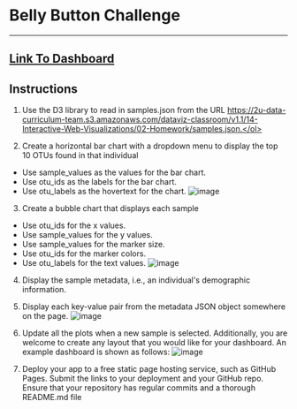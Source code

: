 # Belly Button Challenge
---------------------------------------------------------------------
[Link To Dashboard](https://liceloo.github.io/belly-button-challenge/)
---------------------------------------------------------------------
## Instructions
1. Use the D3 library to read in samples.json from the URL https://2u-data-curriculum-team.s3.amazonaws.com/dataviz-classroom/v1.1/14-Interactive-Web-Visualizations/02-Homework/samples.json.</ol>

2. Create a horizontal bar chart with a dropdown menu to display the top 10 OTUs found in that individual
* Use sample_values as the values for the bar chart.
* Use otu_ids as the labels for the bar chart.
* Use otu_labels as the hovertext for the chart.
![image](https://github.com/liceloo/belly-button-challenge/assets/90805881/c9a81023-6e16-490b-820b-9b0ff79a3aa8)

3. Create a bubble chart that displays each sample
* Use otu_ids for the x values.
* Use sample_values for the y values.
* Use sample_values for the marker size.
* Use otu_ids for the marker colors.
* Use otu_labels for the text values.
![image](https://github.com/liceloo/belly-button-challenge/assets/90805881/71ab5567-baa5-4360-9ece-5ac60974efe6)

4. Display the sample metadata, i.e., an individual's demographic information.
5. Display each key-value pair from the metadata JSON object somewhere on the page.
  ![image](https://github.com/liceloo/belly-button-challenge/assets/90805881/65c9595b-47b8-4b01-8b25-d019fa9fb48c)

6. Update all the plots when a new sample is selected. Additionally, you are welcome to create any layout that you would like for your dashboard. An example dashboard is shown as follows: ![image](https://github.com/liceloo/belly-button-challenge/assets/90805881/9c0f1453-505a-4994-9923-4740f4aefe68)
7. Deploy your app to a free static page hosting service, such as GitHub Pages. Submit the links to your deployment and your GitHub repo. Ensure that your repository has regular commits and a thorough README.md file
